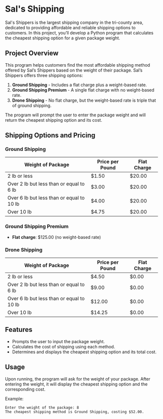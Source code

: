 # Sal's Shipping

Sal's Shippers is the largest shipping company in the tri-county area, dedicated to providing affordable and reliable shipping options to customers. In this project, you’ll develop a Python program that calculates the cheapest shipping option for a given package weight.

## Project Overview

This program helps customers find the most affordable shipping method offered by Sal’s Shippers based on the weight of their package. Sal’s Shippers offers three shipping options:

1. **Ground Shipping** - Includes a flat charge plus a weight-based rate.
2. **Ground Shipping Premium** - A single flat charge with no weight-based rate.
3. **Drone Shipping** - No flat charge, but the weight-based rate is triple that of ground shipping.

The program will prompt the user to enter the package weight and will return the cheapest shipping option and its cost.

## Shipping Options and Pricing

### Ground Shipping

| Weight of Package                         | Price per Pound | Flat Charge |
|-------------------------------------------|-----------------|-------------|
| 2 lb or less                              | $1.50          | $20.00      |
| Over 2 lb but less than or equal to 6 lb  | $3.00          | $20.00      |
| Over 6 lb but less than or equal to 10 lb | $4.00          | $20.00      |
| Over 10 lb                                | $4.75          | $20.00      |

### Ground Shipping Premium

- **Flat charge**: $125.00 (no weight-based rate)

### Drone Shipping

| Weight of Package                         | Price per Pound | Flat Charge |
|-------------------------------------------|-----------------|-------------|
| 2 lb or less                              | $4.50          | $0.00       |
| Over 2 lb but less than or equal to 6 lb  | $9.00          | $0.00       |
| Over 6 lb but less than or equal to 10 lb | $12.00         | $0.00       |
| Over 10 lb                                | $14.25         | $0.00       |

## Features

- Prompts the user to input the package weight.
- Calculates the cost of shipping using each method.
- Determines and displays the cheapest shipping option and its total cost.

## Usage

Upon running, the program will ask for the weight of your package. After entering the weight, it will display the cheapest shipping option and the corresponding cost.

Example:
```plaintext
Enter the weight of the package: 8
The cheapest shipping method is Ground Shipping, costing $52.00.
